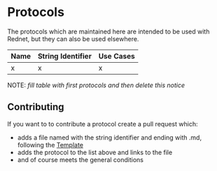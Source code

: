 # Protocols

The protocols which are maintained here are intended to be used with Rednet, but they can also be used elsewhere.

Name | String Identifier | Use Cases
-----|-------------------|----------
x | x | x

NOTE: *fill table with first protocols and then delete this notice*

## Contributing

If you want to to contribute a protocol create a pull request which:

* adds a file named with the string identifier and ending with .md, following the [Template](TEMPLATE.md)
* adds the protocol to the list above and links to the file
* and of course meets the general conditions
